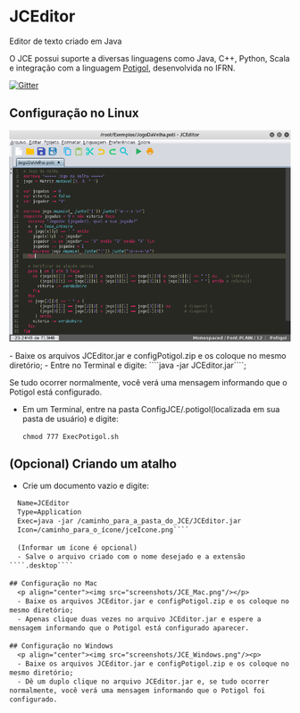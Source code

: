 # JCEditor

Editor de texto criado em Java

O JCE possui suporte a diversas linguagens como Java, C++, Python, Scala e integração com a linguagem [Potigol](http://potigol.github.io/), desenvolvida no IFRN.

[![Gitter](https://badges.gitter.im/cristian-henrique/JCEditor.svg)](https://gitter.im/cristian-henrique/JCEditor?utm_source=badge&utm_medium=badge&utm_campaign=pr-badge)

## Configuração no Linux
  <p align="center"><img src="screenshots/JCE_Linux.png"/><p>
  - Baixe os arquivos JCEditor.jar e configPotigol.zip e os coloque no mesmo diretório;
  - Entre no Terminal e digite: ````java -jar JCEditor.jar````;

   Se tudo ocorrer normalmente, você verá uma mensagem informando que o Potigol está configurado.
   
  - Em um Terminal, entre na pasta ConfigJCE/.potigol(localizada em sua pasta de usuário) e digite:
  
    ````chmod 777 ExecPotigol.sh````

## (Opcional) Criando um atalho
  - Crie um documento vazio e digite:
  
````[Desktop Entry]
  Name=JCEditor
  Type=Application
  Exec=java -jar /caminho_para_a_pasta_do_JCE/JCEditor.jar
  Icon=/caminho_para_o_ícone/jceIcone.png````
  
  (Informar um ícone é opcional)
  - Salve o arquivo criado com o nome desejado e a extensão ````.desktop````

## Configuração no Mac
  <p align="center"><img src="screenshots/JCE_Mac.png"/></p>
  - Baixe os arquivos JCEditor.jar e configPotigol.zip e os coloque no mesmo diretório;
  - Apenas clique duas vezes no arquivo JCEditor.jar e espere a mensagem informando que o Potigol está configurado aparecer.

## Configuração no Windows
  <p align="center"><img src="screenshots/JCE_Windows.png"/><p>
  - Baixe os arquivos JCEditor.jar e configPotigol.zip e os coloque no mesmo diretório;
  - Dê um duplo clique no arquivo JCEditor.jar e, se tudo ocorrer normalmente, você verá uma mensagem informando que o Potigol foi configurado.
